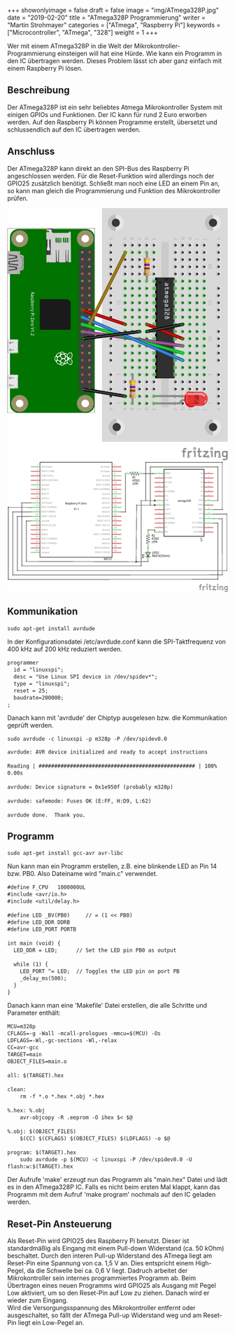 +++
showonlyimage = false
draft = false
image = "img/ATmega328P.jpg"
date = "2019-02-20"
title = "ATmega328P Programmierung"
writer = "Martin Strohmayer"
categories = ["ATmega", "Raspberry Pi"]
keywords = ["Microcontroller", "ATmega", "328"]
weight = 1
+++

Wer mit einem ATmega328P in die Welt der Mikrokontroller-Programmierung einsteigen will hat eine Hürde. Wie kann ein Programm in den IC übertragen werden. Dieses Problem lässt ich aber ganz einfach mit einem Raspberry Pi lösen. 
<!--more-->

## Beschreibung ##

Der ATmega328P ist ein sehr beliebtes Atmega Mikrokontroller System mit einigen GPIOs und Funktionen. Der IC kann für rund 2 Euro erworben werden. Auf den Raspberry Pi können Programme erstellt, übersetzt und schlussendlich auf den IC übertragen werden.

## Anschluss ##

Der ATmega328P kann direkt an den SPI-Bus des Raspberry Pi angeschlossen werden. Für die Reset-Funktion wird allerdings noch der GPIO25 zusätzlich benötigt.
Schließt man noch eine LED an einem Pin an, so kann man gleich die Programmierung und Funktion des Mikrokontroller prüfen. 

![ATmega328 Steckplatine](../../img/ATmega328P_Steckplatine.png)
![ATmega328 Schaltplan](../../img/ATmega328P_Schaltplan.png) 


## Kommunikation ##

```
sudo apt-get install avrdude
```

In der Konfigurationsdatei /etc/avrdude.conf kann die SPI-Taktfrequenz von 400 kHz auf 200 kHz reduziert werden.  

```
programmer
  id = "linuxspi";
  desc = "Use Linux SPI device in /dev/spidev*";
  type = "linuxspi";
  reset = 25;
  baudrate=200000;
;
```

Danach kann mit 'avrdude' der Chiptyp ausgelesen bzw. die Kommunikation geprüft werden.  
```
sudo avrdude -c linuxspi -p m328p -P /dev/spidev0.0
```

```
avrdude: AVR device initialized and ready to accept instructions

Reading | ################################################## | 100% 0.00s

avrdude: Device signature = 0x1e950f (probably m328p)

avrdude: safemode: Fuses OK (E:FF, H:D9, L:62)

avrdude done.  Thank you.
```

## Programm ##

```
sudo apt-get install gcc-avr avr-libc 
```

Nun kann man ein Programm erstellen, z.B. eine blinkende LED an Pin 14 bzw. PB0.
Also Dateiname wird "main.c" verwendet.

```
#define F_CPU   1000000UL
#include <avr/io.h>
#include <util/delay.h>

#define LED _BV(PB0)     // = (1 << PB0)
#define LED_DDR DDRB
#define LED_PORT PORTB

int main (void) {
  LED_DDR = LED;      // Set the LED pin PB0 as output

  while (1) {
    LED_PORT ^= LED;  // Toggles the LED pin on port PB
    _delay_ms(500);
  }
}
```


Danach kann man eine 'Makefile' Datei erstellen, die alle Schritte und Parameter enthält:

```
MCU=m328p
CFLAGS=-g -Wall -mcall-prologues -mmcu=$(MCU) -Os
LDFLAGS=-Wl,-gc-sections -Wl,-relax
CC=avr-gcc
TARGET=main
OBJECT_FILES=main.o

all: $(TARGET).hex

clean:
	rm -f *.o *.hex *.obj *.hex

%.hex: %.obj
	avr-objcopy -R .eeprom -O ihex $< $@

%.obj: $(OBJECT_FILES)
	$(CC) $(CFLAGS) $(OBJECT_FILES) $(LDFLAGS) -o $@

program: $(TARGET).hex
	sudo avrdude -p $(MCU) -c linuxspi -P /dev/spidev0.0 -U flash:w:$(TARGET).hex
```

Der Aufrufe 'make' erzeugt nun das Programm als "main.hex" Datei und lädt es in den ATmega328P IC.
Falls es nicht beim ersten Mal klappt, kann das Programm mit dem Aufruf 'make program' nochmals auf den IC geladen werden.


## Reset-Pin Ansteuerung ##

Als Reset-Pin wird GPIO25 des Raspberry Pi benutzt. Dieser ist standardmäßig als Eingang mit einem Pull-down Widerstand (ca. 50 kOhm) beschaltet. Durch den interen Pull-up Widerstand des ATmega liegt am Reset-Pin eine Spannung von ca. 1,5 V an. Dies entspricht einem High-Pegel, da die Schwelle bei ca. 0,6 V liegt. Dadruch arbeitet der Mikrokontroller sein internes programmiertes Programm ab. Beim Übertragen eines neuen Programms wird GPIO25 als Ausgang mit Pegel Low aktiviert, um so den Reset-Pin auf Low zu ziehen. Danach wird er wieder zum Eingang.  
Wird die Versorgungsspannung des Mikrokontroller entfernt oder ausgeschaltet, so fällt der ATmega Pull-up Widerstand weg und am Reset-Pin liegt ein Low-Pegel an. 
